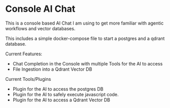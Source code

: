 
# Console AI Chat

This is a console based AI Chat I am using to get more familiar with agentic workflows and vector databases.

This includes a simple docker-compose file to start a postgres and a qdrant database. 

Current Features:
* Chat Completion in the Console with multiple Tools for the AI to access
* File Ingestion into a Qdrant Vector DB

Current Tools/Plugins
* Plugin for the AI to access the postgres DB
* Plugin for the AI to safely execute javascript code.
* Plugin for the AI to access a Qdrant Vector DB
